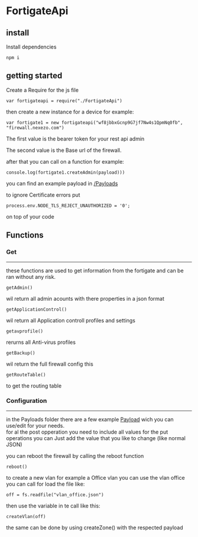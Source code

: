# FortigateApi
## install 
Install dependencies
 
    npm i

## getting started
Create a Require for the js file

    var fortigateapi = require("./FortigateApi")

then create a new instance for a device for example:

    var fortigate1 = new fortigateapi("wf8jbbxGcnp9G7jf7Nw4s1QpmNq0fb", "firewall.nexezo.com")

The first value is the bearer token for your rest api admin  

The second value is the Base url of the firewall.

after that you can call on a  function for example:

    console.log(fortigate1.createAdmin(payload)))

you can find an example payload in [/Payloads](https://github.com/bryanster/FortigateJS/tree/master/Payloads)
  
to ignore Certificate errors put 

    process.env.NODE_TLS_REJECT_UNAUTHORIZED = '0';

on top of your code

## Functions
### Get
___
these functions are used to get information from the fortigate and can be ran without any risk.

    getAdmin()

wil return all admin acounts with there properties in a json format

    getApplicationControl()

wil return all Application controll profiles and settings

    getavprofile()

rerurns all Anti-virus profiles

    getBackup()

wil return the full firewall config this

    getRouteTable()
 to get the routing table


### Configuration
___

in the Payloads folder there are a few example [Payload](https://github.com/bryanster/FortigateJS/blob/master/Payloads/vlan_office.json) wich you can use/edit for your needs.  
for al the post opperation you need to include all values for the put operations you can Just add the value that you like to change (like normal JSON)

you can reboot the firewall by calling the reboot function

    reboot()

to create a new vlan for example a Office vlan you can use the vlan office 
you can call for load the file like:

    off = fs.readfile("vlan_office.json")

then use the variable in te call like this:

    createVlan(off)

the same can be done by using createZone() with the respected payload